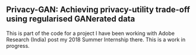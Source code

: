 ## Privacy-GAN: Achieving privacy-utility trade-off using regularised GANerated data

This is part of the code for a project I have been working with Adobe Research (India) post my 2018 Summer Internship there. This is a work in progress.